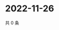 # 2022-11-26

共 0 条

<!-- BEGIN WEIBO -->
<!-- 最后更新时间 Sat Nov 26 2022 06:00:39 GMT+0800 (China Standard Time) -->

<!-- END WEIBO -->
